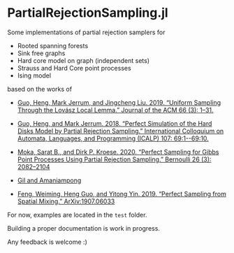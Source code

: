 # PartialRejectionSampling.jl

Some implementations of partial rejection samplers for

- Rooted spanning forests
- Sink free graphs
- Hard core model on graph (independent sets)
- Strauss and Hard Core point processes
- Ising model

based on the works of

- [Guo, Heng, Mark Jerrum, and Jingcheng Liu. 2019. “Uniform Sampling Through the Lovász Local Lemma.” Journal of the ACM 66 (3): 1–31.](https://doi.org/10.1145/3310131.)

- [Guo, Heng, and Mark Jerrum. 2018. “Perfect Simulation of the Hard Disks Model by Partial Rejection Sampling.” International Colloquium on Automata, Languages, and Programming (ICALP) 107: 69:1--69:10.](https://doi.org/10.4230/LIPIcs.ICALP.2018.69.)

- [Moka, Sarat B., and Dirk P. Kroese. 2020. “Perfect Sampling for Gibbs Point Processes Using Partial Rejection Sampling.” Bernoulli 26 (3): 2082–2104](https://doi.org/10.3150/19-BEJ1184)

- [Gil and Amaniampong](https://math.mit.edu/research/undergraduate/spur/documents/2018Gil-Amaniampong.pdf)

- [Feng, Weiming, Heng Guo, and Yitong Yin. 2019. “Perfect Sampling from Spatial Mixing.” ArXiv:1907.06033](http://arxiv.org/abs/1907.06033)

For now, examples are located in the `test` folder.

Building a proper documentation is work in progress.

Any feedback is welcome :)
